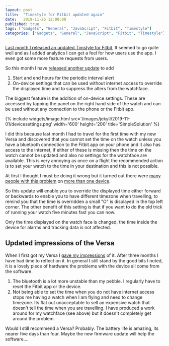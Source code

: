 ```yaml
---
layout: post
title:  "Timestyle for Fitbit updated again"
date:   2019-11-26 12:00:00
published: true
tags: ["Gadgets", "General", "JavaScript", "Fitbit", "Timestyle"]
categories: ["Gadgets", "General", "JavaScript", "Fitbit", "Timestyle"]
---
```


[Last month I released an updated Timstyle for Fitbit][previous-post-url], It seemed to go quite well and as I added analytics I can get a feel for how users use the app. I even got some more feature requests from users.

So this month I have [released another update][timestyle-fitbit-url] to add

1. Start and end hours for the periodic interval alert
1. On-device settings that can be used without internet access to override the displayed time and to suppress the alters from the watchface.

The biggest feature is the addition of on-device settings. These are accessed by tapping the panel on the right hand side of the watch and can be used without any connection to the phone or the Fitbit app.

{% include widgets/image.html src='/images/jekyll/2019-11-01/devicesettings.png' width='600' height='200' title='SimpleSolution' %}

I did this because last month I had to travel for the first time with my new Versa and discovered that you cannot set the time on the watch unless you have a bluetooth connection to the Fitbit app on your phone and it also has access to the internet, if either of these is missing then the time on the watch cannot be updated and also no settings for the watchface are available. This is very annoying as once on a flight the recommended action is to set your watch to the time in your destination and this is not possible.

At first I thought I must be doing it wrong but it turned out there were [many people with this problem][set-time-2-url] on [more than one device][set-time-1-url].

So this update will enable you to override the displayed time either forward or backwards to enable you to have different timezone when travelling, to remind you that the time is overridden a small "O" is displayed in the top left corner. The other benefit of this setting is that if you want to do the old trick of running your watch five minutes fast you can now.

Only the time displayed on the watch face is changed, the time inside the device for alarms and tracking data is not affected.

## Updated impressions of the Versa

When I first got my Versa I [gave my impressions][versa-review-url] of it. After three months I have had time to reflect on it. In general I still stand by the good bits I noted, it is a lovely piece of hardware the problems with the device all come from the software.

1. The bluetooth is a lot more unstable than my pebble. I regularly have to reset the Fitbit app or the device.
1. Not being able to set the time when you do not have internet access stops me having a watch when I am flying and need to change timezone. Its flat out unacceptable to sell an expensive watch that doesn't tell the time when you are travelling. I have produced a work around for my watchface (see above) but it doesn't completely get around the problem.

Would I still recommend a Versa? Probably. The battery life is amazing, its nearer five days than four. Maybe the new firmware update will help the software....



[previous-post-url]:    /blog/2019/10/19/fitbit-timestyle-updated
[timestyle-fitbit-url]: https://gallery.fitbit.com/details/dfe5fccd-01e5-4979-a5ad-070673df12dd
[versa-review-url]:     /blog/2019/08/27/fitbit-versa
[set-time-1-url]:       https://community.fitbit.com/t5/Charge-HR/How-do-I-change-clock-time-zone-without-internet-access/td-p/1281843
[set-time-2-url]:       https://community.fitbit.com/t5/Versa-Smartwatches/set-the-clock-without-internet-access/td-p/3214609

